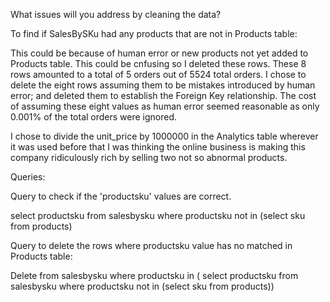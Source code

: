 What issues will you address by cleaning the data?

To find if SalesBySKu had any products that are not in Products table:

This could be because of human error or new products not yet added to Products table. This could be cnfusing so I deleted these rows. These 8 rows amounted to a total of 5 orders out of 5524 total orders. I chose to delete the eight rows assuming them to be mistakes introduced by human error; and deleted them to establish the Foreign Key relationship. The cost of assuming these eight values as human error seemed reasonable as only 0.001% of the total orders were ignored. 

I chose to divide the unit_price by 1000000 in the Analytics table wherever it was used before that I was thinking the online business is making this company ridiculously rich by selling two not so abnormal products.

Queries:

Query to check if the 'productsku' values are correct.

select productsku 
	from salesbysku
	where productsku not in (select sku from products)

Query to delete the rows where productsku value has no matched in Products table:

Delete 
from salesbysku
where productsku in 
( select productsku 
	from salesbysku
	where productsku not in (select sku from products))


